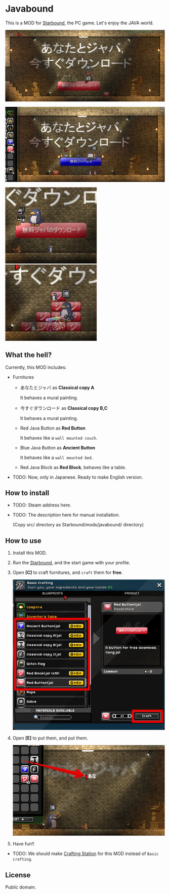 # Javabound

This is a MOD for [Starbound], the PC game. Let's enjoy the JAVA world.


![Screenshot02](screenshots/screenshot02.png)

![Screenshot03](screenshots/screenshot03.png)

![Screenshot04](screenshots/screenshot04_.png) &nbsp; &nbsp; ![Screenshot05](screenshots/screenshot05.png)

## What the hell?

Currently, this MOD includes:

* Furnitures
  * あなたとジャバ as **Classical copy A**

    It behaves a mural painting.

  * 今すぐダウンロード as **Classical copy B,C**

    It behaves a mural painting.

  * Red Java Button as **Red Button**

    It behaves like a `wall mounted couch`.

  * Blue Java Button as **Ancient Button**

    It behaves like a `wall mounted bed`.

  * Red Java Block as **Red Block**, behaves like a table.

* TODO: Now, only in Japanese. Ready to make English version.

## How to install

* TODO: Steam address here.
* TODO: The description here for manual installation.

   (Copy src/ directory as  Starbound/mods/javabound/ directory)

## How to use

1. Install this MOD.
1. Run the [Starbound], and the start game with your profile.
1. Open **[C]** to craft furnitures, and `craft` them for **free**.

    ![How to image](screenshots/howto01-crafting_.png)

1. Open **[E]** to put them, and put them.

    ![How to image](screenshots/howto02-putting_.png)

1. Have fun!!


* TODO: We should make [Crafting Station] for this MOD instead of `Basic crafting`.

## License

Public domain.

[Starbound]: http://playstarbound.com/ "Starbound"
[Crafting Station]: http://starbounder.org/Crafting_Station "Crafting Station - Starbounder - Starbound Wiki"